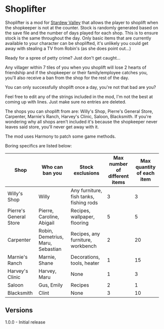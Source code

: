 # Shoplifter

Shoplifter is a mod for [Stardew Valley](https://www.stardewvalley.net/) that allows the player to shoplift when the shopkeeper is not at the counter. 
Stock is randomly generated based on the save file and the number of days played for each shop. This is to ensure stock is the same throughout the day.
Only basic items that are currently available to your character can be shoplifted, it's unlikely you could get away with stealing a TV from Robin's (as she does point out...)

Ready for a spree of petty crime? Just don't get caught...

Any villager within 7 tiles of you when you shoplift will lose 2 hearts of friendship and if the shopkeeper or their family/employee catches you, 
you'll also receive a ban from the shop for the rest of the day.

You can only successfully shoplift once a day, you're not that bad are you?

Feel free to edit any of the strings included in the mod, I'm not the best at coming up with lines. Just make sure no entries are deleted.

The shops you can shoplift from are: Willy's Shop, Pierre's General Store, Carpenter, Marnie's Ranch, Harvey's Clinic, Saloon, Blacksmith. 
If you're wondering why all shops aren't included it's because the shopkeeper never leaves said store, you'll never get away with it.

The mod uses Harmony to patch some game methods.

Boring specifics are listed below:

Shop | Who can ban you | Stock exclusions | Max number of different items | Max quantity of each item
-----|-----------------|------------------|-------------------------------|--------------------------
Willy's Shop | Willy | Any furniture, fish tanks, fishing rods | 3 | 3
Pierre's General Store | Pierre, Caroline, Abigail | Recipes, wallpaper, flooring | 5 | 5
Carpenter | Robin, Demetrius, Maru, Sebastian | Recipes, any furniture, workbench | 2 | 20
Marnie's Ranch | Marnie, Shane | Decorations, tools, heater | 1 | 15
Harvey's Clinic | Harvey, Maru | None | 1 | 3
Saloon | Gus, Emily | Recipes | 2 | 1
Blacksmith | Clint | None | 3 | 10

## Versions ##
1.0.0 - Initial release




